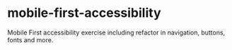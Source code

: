 # mobile-first-accessibility
Mobile First accessibility exercise including refactor in navigation, buttons, fonts and more.
